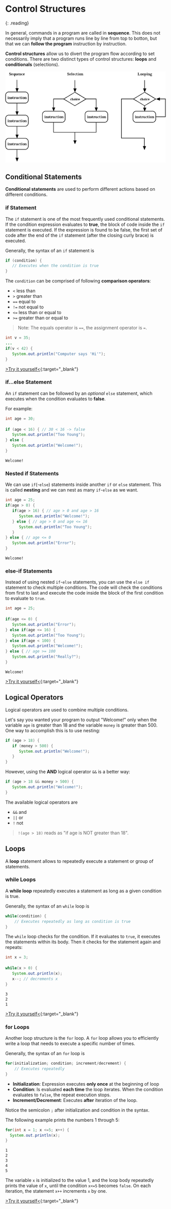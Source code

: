 # Control Structures
{: .reading}

In general, commands in a program are called in **sequence**. This does not necessarily imply that a program runs line by line from top to botton, but that we can **follow the program** instruction by instruction.

**Control structures** allow us to divert the program flow according to set conditions. There are two distinct types of control structures: **loops** and **conditionals** (selections).

![Control structures](../assets/img/cc2_prog_flow.gif)

## Conditional Statements
 
**Conditional statements** are used to perform different actions based on different conditions.

### if Statement
The ``if`` statement is one of the most frequently used conditional statements.
If the condition expression evaluates to **true**, the block of code inside the ``if`` statement is executed. If the expression is found to be false, the first set of code after the end of the ``if`` statement (after the closing curly brace) is executed.

Generally, the syntax of an ``if`` statement is
````java
if (condition) {
   // Executes when the condition is true
}
````

The ``condition`` can be comprised of following **comparison operators**:
- ``<`` less than
- ``>`` greater than
- ``==`` equal to
- ``!=`` not equal to
- ``<=`` less than or equal to
- ``>=`` greater than or equal to

> Note: The equals operator is `==`, the assignment operator is `=`.

````java
int v = 35;
...
if(v < 42) {
   System.out.println("Computer says 'Hi'");
}
````
[>Try it yourself<](https://repl.it/@m0stlyharmless/MCIAppExIf#Main.java){:target="_blank"}

### if...else Statement
An ``if`` statement can be followed by an *optional* ``else`` statement, which executes when the condition evaluates to **false**.

For example:
````java
int age = 30;

if (age < 16) { // 30 < 16 -> false
   System.out.println("Too Young");
} else { 
   System.out.println("Welcome!");
}
````
````plaintext
Welcome!
````

### Nested if Statements
We can use ``if``(-``else``) statements inside another ``if`` or ``else`` statement. This is called **nesting** and we can nest as many ``if``-``else`` as we want.

````java
int age = 25;
if(age > 0) {
   if(age > 16) { // age > 0 and age > 16
      System.out.println("Welcome!");
   } else { // age > 0 and age <= 16
      System.out.println("Too Young");
   }
} else { // age <= 0
   System.out.println("Error");
}
````
````plaintext
Welcome!
````

### else-if Statements

Instead of using nested ``if``-``else`` statements, you can use the ``else if`` statement to check multiple conditions. The code will check the conditions from first to last and execute the code inside the block of the first condition to evaluate to ``true``.

````java
int age = 25;

if(age <= 0) {
   System.out.println("Error");
} else if(age <= 16) {
   System.out.println("Too Young");
} else if(age < 100) {
   System.out.println("Welcome!");
} else { // age >= 100
   System.out.println("Really?");
}
````
````plaintext
Welcome!
````
[>Try it yourself<](https://repl.it/@m0stlyharmless/MCIAppExElseIf#Main.java){:target="_blank"}

## Logical Operators

Logical operators are used to combine multiple conditions.

Let's say you wanted your program to output "Welcome!" only when the variable ``age`` is greater than 18 and the variable ``money`` is greater than 500.
One way to accomplish this is to use nesting:
````java
if (age > 18) {
   if (money > 500) {
      System.out.println("Welcome!");
   }
}
````

However, using the **AND** logical operator ``&&`` is a better way:
````java
if (age > 18 && money > 500) {
   System.out.println("Welcome!");
}
````

The available logical operators are
- ``&&`` and
- ``||`` or
- ``!`` not

> ``!(age > 18)`` reads as "if age is NOT greater than 18".

## Loops

A **loop** statement allows to repeatedly execute a statement or group of statements.

### while Loops
A **while loop** repeatedly executes a statement as long as a given condition is true.

Generally, the syntax of an ``while`` loop is
````java
while(condition) {
    // Executes repeatedly as long as condition is true
}
````

The ``while`` loop checks for the condition. If it evaluates to ``true``, it executes the statements within its body. Then it checks for the statement again and repeats:

````java
int x = 3;

while(x > 0) {
   System.out.println(x);
   x--; // decrements x
}
````
````plaintext
3
2
1
````
[>Try it yourself<](https://repl.it/@m0stlyharmless/MCIAppExWhile#Main.java){:target="_blank"}

### for Loops
Another loop structure is the ``for`` loop. A ``for`` loop allows you to efficiently write a loop that needs to execute a specific number of times.

Generally, the syntax of an ``for`` loop is
````java
for(initialization; condition; increment/decrement) {
    // Executes repeatedly
}
````

- **Initialization**: Expression executes **only once** at the beginning of loop
- **Condition**: Is evaluated **each time** the loop iterates. When the condition evaluates to `false`, the repeat execution stops.
- **Increment/Decrement**: Executes **after** iteration of the loop.

Notice the semicolon `;` after initialization and condition in the syntax.

The following example prints the numbers 1 through 5:
````java
for(int x = 1; x <=5; x++) {
  System.out.println(x);
}
````
````plaintext
1
2
3
4
5
````

The variable ``x`` is initialized to the value 1, and the loop body repeatedly prints the value of ``x``, until the condition ``x<=5`` becomes ``false``. On each iteration, the statement ``x++`` increments ``x`` by one.

[>Try it yourself<](https://repl.it/@m0stlyharmless/MCIAppExFor#Main.java){:target="_blank"}
